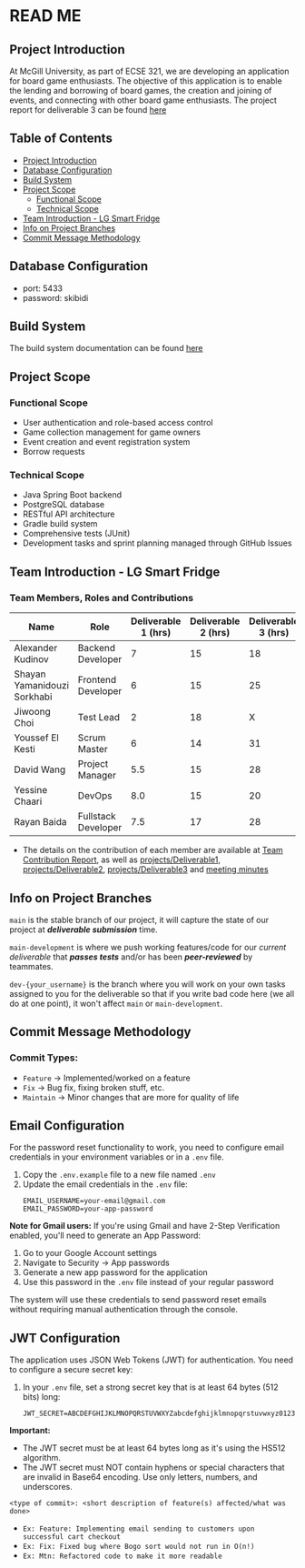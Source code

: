# READ ME

## Project Introduction

At McGill University, as part of ECSE 321, we are developing an application for board game enthusiasts. The objective of this application is to enable the lending and borrowing of board games, the creation and joining of events, and connecting with other board game enthusiasts. The project report for deliverable 3 can be found [here](https://github.com/McGill-ECSE321-Winter2025/project-group-8/wiki/Project-Report-3)

## Table of Contents

- [Project Introduction](#project-introduction)
- [Database Configuration](#database-configuration)
- [Build System](#build-system)
- [Project Scope](#project-scope)
  - [Functional Scope](#functional-scope)
  - [Technical Scope](#technical-scope)
- [Team Introduction - LG Smart Fridge](#team-introduction---lg-smart-fridge)
- [Info on Project Branches](#info-on-project-branches)
- [Commit Message Methodology](#commit-message-methodology)

  
## Database Configuration
- port: 5433
- password: skibidi

## Build System
The build system documentation can be found [here](https://github.com/McGill-ECSE321-Winter2025/project-group-8/wiki/Build-System-Documentation)

## Project Scope
### Functional Scope
- User authentication and role-based access control
-  Game collection management for game owners
-  Event creation and event registration system
-   Borrow requests

### Technical Scope
- Java Spring Boot backend
- PostgreSQL database
- RESTful API architecture
- Gradle build system
- Comprehensive tests (JUnit)
- Development tasks and sprint planning managed through GitHub Issues

## Team Introduction - LG Smart Fridge
### Team Members, Roles and Contributions

| Name                              | Role                  | Deliverable 1 (hrs) | Deliverable 2 (hrs) | Deliverable 3 (hrs) | Total Hours |
|-----------------------------------|-----------------------|---------------------|---------------------|---------------------|-------------|
| Alexander Kudinov                | Backend Developer     | 7                   | 15                   | 18                  | 40           |
| Shayan Yamanidouzi Sorkhabi       | Frontend Developer    | 6                   | 15                   | 25                   | 46           |
| Jiwoong Choi                      | Test Lead            | 2                   | 18                   | X                   | X           |
| Youssef El Kesti                  | Scrum Master         | 6                   | 14                   | 31                  | 51           |
| David Wang                        | Project Manager      | 5.5                   | 15                   | 28                   | 48.5           |
| Yessine Chaari                    | DevOps               | 8.0                   | 15                   | 20                   | X           |
| Rayan Baida                       | Fullstack Developer  | 7.5                   | 17                   | 28                   | 52.5           |
- The details on the contribution of each member are available at [Team Contribution Report](https://github.com/McGill-ECSE321-Winter2025/project-group-8/wiki/Team-contributions#team-contributions), as well as [projects/Deliverable1](https://github.com/orgs/McGill-ECSE321-Winter2025/projects/22), [projects/Deliverable2](https://github.com/orgs/McGill-ECSE321-Winter2025/projects/34), [projects/Deliverable3](https://github.com/orgs/McGill-ECSE321-Winter2025/projects/37) and [meeting minutes](https://github.com/McGill-ECSE321-Winter2025/project-group-8/wiki/Project-report#meeting-minutes)

## Info on Project Branches

```main``` is the stable branch of our project, it will capture the state of our project at ***deliverable submission*** time.

```main-development``` is where we push working features/code for our *current deliverable* that 
***passes tests*** and/or has been ***peer-reviewed*** by teammates.

```dev-{your_username}``` is the branch where you will work on your own tasks assigned to you for the deliverable so that if 
you write bad code here (we all do at one point), it won't affect ```main``` or ```main-development```.

## Commit Message Methodology

### Commit Types:
* ```Feature``` -> Implemented/worked on a feature
* ```Fix``` -> Bug fix, fixing broken stuff, etc.
* ```Maintain``` -> Minor changes that are more for quality of life




## Email Configuration

For the password reset functionality to work, you need to configure email credentials in your environment variables or in a `.env` file.

1. Copy the `.env.example` file to a new file named `.env` 
2. Update the email credentials in the `.env` file:
   ```
   EMAIL_USERNAME=your-email@gmail.com
   EMAIL_PASSWORD=your-app-password
   ```

**Note for Gmail users:** If you're using Gmail and have 2-Step Verification enabled, you'll need to generate an App Password:
1. Go to your Google Account settings
2. Navigate to Security → App passwords
3. Generate a new app password for the application
4. Use this password in the `.env` file instead of your regular password

The system will use these credentials to send password reset emails without requiring manual authentication through the console.

## JWT Configuration

The application uses JSON Web Tokens (JWT) for authentication. You need to configure a secure secret key:

1. In your `.env` file, set a strong secret key that is at least 64 bytes (512 bits) long:
   ```
   JWT_SECRET=ABCDEFGHIJKLMNOPQRSTUVWXYZabcdefghijklmnopqrstuvwxyz0123456789ABCDEFGHIJKLMNOPQRSTUVWXYZab
   ```

**Important:** 
- The JWT secret must be at least 64 bytes long as it's using the HS512 algorithm.
- The JWT secret must NOT contain hyphens or special characters that are invalid in Base64 encoding. Use only letters, numbers, and underscores.

```<type of commit>: <short description of feature(s) affected/what was done>```

* ```Ex: Feature: Implementing email sending to customers upon successful cart checkout```
* ```Ex: Fix: Fixed bug where Bogo sort would not run in O(n!)```
* ```Ex: Mtn: Refactored code to make it more readable```
